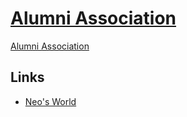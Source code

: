 # [Alumni Association](http://alumni.g3.xrea.com/b83zT711q/)

[Alumni Association](https://neos21.github.io/alumni-association/)


## Links

- [Neo's World](https://neos21.net/)
